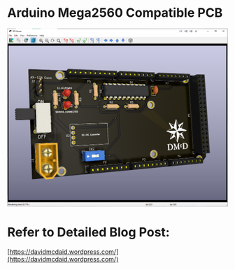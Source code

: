 # Arduino Mega2560 Compatible PCB

![](../other/PCB_REV1_3D_v3.png)

# Refer to Detailed Blog Post: 

[https://davidmcdaid.wordpress.com/](https://davidmcdaid.wordpress.com/)
